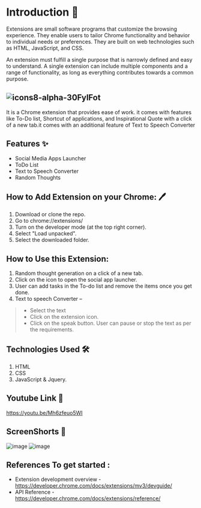 # Introduction 👋
Extensions are small software programs that customize the browsing experience. They enable users to tailor Chrome functionality and behavior to individual needs or preferences. They are built on web technologies such as HTML, JavaScript, and CSS.

An extension must fulfill a single purpose that is narrowly defined and easy to understand. A single extension can include multiple components and a range of functionality, as long as everything contributes towards a common purpose.

## ![icons8-alpha-30](https://user-images.githubusercontent.com/52539720/125122932-b1e2ef80-e113-11eb-8430-bca127710425.png)FylFot
It is a Chrome extension that provides ease of work. it comes with features like To-Do list, Shortcut of applications, and Inspirational Quote with a click of a new tab.it comes with an additional feature of Text to Speech Converter

## Features ✨
* Social Media Apps Launcher
* ToDo List
* Text to Speech Converter
* Random Thoughts
## How to Add Extension on your Chrome: 🖊️
1. Download or clone the repo.
2. Go to chrome://extensions/
3. Turn on the developer mode (at the top right corner).
4. Select "Load unpacked".
5. Select the downloaded folder.
## How to Use this Extension:
1. Random thought generation on a click of a new tab.
2. Click on the icon to open the social app launcher.
3. User can add tasks in the To-do list and remove the items once you get done.
4. Text to speech Converter –
> * Select the text
> * Click on the extension icon.
> * Click on the speak button. User can pause or stop the text as per the requirements.
## Technologies Used 🛠️
1. HTML
2. CSS
3. JavaScript & Jquery.
## Youtube Link 🔗
https://youtu.be/Mh6zfeuo5WI

## ScreenShorts 🎥
![image](https://user-images.githubusercontent.com/52539720/125122775-7cd69d00-e113-11eb-8c5f-30d2e9cdb498.png)
![image](https://user-images.githubusercontent.com/52539720/125171172-64788800-e1d0-11eb-9899-61818c4d11d8.png)



## References To get started :
* Extension development overview - https://developer.chrome.com/docs/extensions/mv3/devguide/
* API Reference - https://developer.chrome.com/docs/extensions/reference/
